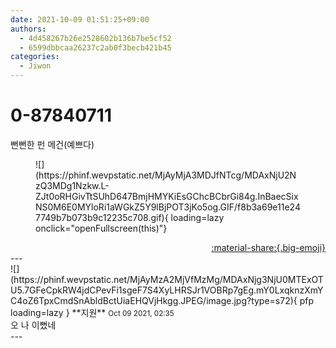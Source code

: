 ```yaml
---
date: 2021-10-09 01:51:25+09:00
authors:
  - 4d458267b26e2528602b136b7be5cf52
  - 6599dbbcaa26237c2ab0f3becb421b45
categories:
  - Jiwon
---
```


# 0-87840711

<div class="post-container" markdown="1">
<div class="content-container md-sidebar__scrollwrap" markdown="1">

뻔뻔한 펀 메건(예쁘다)
<figure markdown="1">
![](https://phinf.wevpstatic.net/MjAyMjA3MDJfNTcg/MDAxNjU2NzQ3MDg1Nzkw.L-ZJt0oRHGivTtSUhD647BmjHMYKiEsGChcBCbrGi84g.InBaecSixNS0M6E0MYloRi1aWGkZ5Y9lBjPOT3jKo5og.GIF/f8b3a69e11e247749b7b073b9c12235c708.gif){ loading=lazy onclick="openFullscreen(this)"}
</figure>


</div>
</div>

<div style="text-align: right;" markdown="1">
<a href="https://weverse.io/fromis9/fanpost/0-87840711" style="text-align: right;">:material-share:{.big-emoji}</a>
</div>
---

<div class="comments-container md-sidebar__scrollwrap" markdown="1">
<div class="comment" markdown="1">
<div class='id-container' markdown="1">
![](https://phinf.wevpstatic.net/MjAyMzA2MjVfMzMg/MDAxNjg3NjU0MTExOTU5.7GFeCpkRW4jdCPevFi1sgeF7S4XyLHRSJr1VOBRp7gEg.mY0LxqknzXmYC4oZ6TpxCmdSnAbldBctUiaEHQVjHkgg.JPEG/image.jpg?type=s72){ pfp loading=lazy }
**<span class="artist">지원</span>** <small>Oct 09 2021, 02:35</small><br>
</div>
<div class='comment-body' markdown="1">
오 나 이뻤네
</div>
</div>
</div>
---
